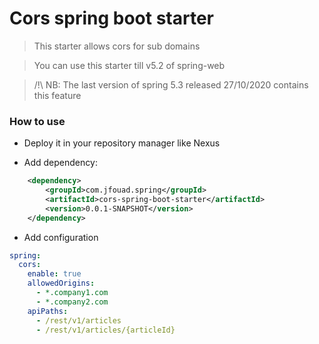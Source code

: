 # Cors spring boot starter

> This starter allows cors for sub domains

> You can use this starter till v5.2 of spring-web

> /!\ NB: The last version of spring 5.3 released 27/10/2020 contains this feature

### How to use

* Deploy it in your repository manager like Nexus

* Add dependency:

```xml
    <dependency>
        <groupId>com.jfouad.spring</groupId>
        <artifactId>cors-spring-boot-starter</artifactId>
        <version>0.0.1-SNAPSHOT</version>
    </dependency>
```

* Add configuration

```yml
spring:
  cors:
    enable: true
    allowedOrigins:
      - *.company1.com
      - *.company2.com
    apiPaths:
      - /rest/v1/articles
      - /rest/v1/articles/{articleId}
```
